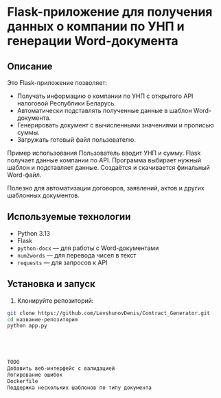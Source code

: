 # Flask-приложение для получения данных о компании по УНП и генерации Word-документа

## Описание

Это Flask-приложение позволяет:

- Получать информацию о компании по УНП с открытого API налоговой Республики Беларусь.
- Автоматически подставлять полученные данные в шаблон Word-документа.
- Генерировать документ с вычисленными значениями и прописью суммы.
- Загружать готовый файл пользователю.

Пример использования
Пользователь вводит УНП и сумму.
Flask получает данные компании по API.
Программа выбирает нужный шаблон и подставляет данные.
Создаётся и скачивается финальный Word-файл.

Полезно для автоматизации договоров, заявлений, актов и других шаблонных документов.

## Используемые технологии

- Python 3.13
- Flask
- `python-docx` — для работы с Word-документами
- `num2words` — для перевода чисел в текст
- `requests` — для запросов к API

## Установка и запуск

1. Клонируйте репозиторий:

```bash
git clone https://github.com/LevshunovDenis/Contract_Generator.git
cd название-репозитория
python app.py





TODO
Добавить веб-интерфейс с валидацией
Логирование ошибок
Dockerfile
Поддержка нескольких шаблонов по типу документа
